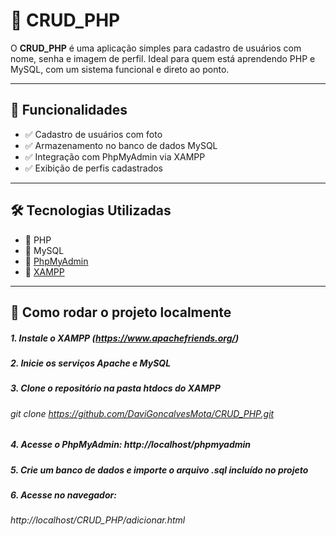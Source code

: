 # 👤 CRUD_PHP

O **CRUD_PHP** é uma aplicação simples para cadastro de usuários com nome, senha e imagem de perfil. Ideal para quem está aprendendo PHP e MySQL, com um sistema funcional e direto ao ponto.

---

## 🚀 Funcionalidades

- ✅ Cadastro de usuários com foto
- ✅ Armazenamento no banco de dados MySQL
- ✅ Integração com PhpMyAdmin via XAMPP
- ✅ Exibição de perfis cadastrados

---

## 🛠️ Tecnologias Utilizadas

- 🔹 PHP
- 🔹 MySQL
- 🔹 [PhpMyAdmin](https://www.phpmyadmin.net/)
- 🔹 [XAMPP](https://www.apachefriends.org/)

---

## 🧪 Como rodar o projeto localmente


##### 1. Instale o XAMPP (https://www.apachefriends.org/)
##### 2. Inicie os serviços Apache e MySQL
##### 3. Clone o repositório na pasta htdocs do XAMPP
###### git clone https://github.com/DaviGoncalvesMota/CRUD_PHP.git

##### 4. Acesse o PhpMyAdmin: http://localhost/phpmyadmin
##### 5. Crie um banco de dados e importe o arquivo .sql incluído no projeto

##### 6. Acesse no navegador:
###### http://localhost/CRUD_PHP/adicionar.html
